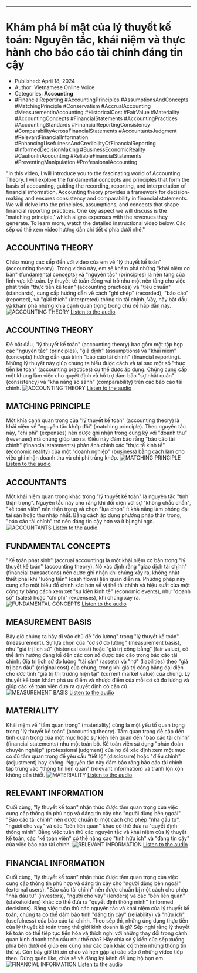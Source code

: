 
---

# Khám phá bí mật của lý thuyết kế toán: Nguyên tắc, khái niệm và thực hành cho báo cáo tài chính đáng tin cậy

- Published: April 18, 2024
- Author: Vietnamese Online Voice
- Categories: **Accounting**
- #FinancialReporting #AccountingPrinciples #AssumptionsAndConcepts #MatchingPrinciple #Conservatism #AccrualAccounting #MeasurementInAccounting #HistoricalCost #FairValue #Materiality #AccountingConcepts #FinancialStatements #AccountingPractices #AccountingStandards #FinancialReportingConsistency #ComparabilityAcrossFinancialStatements #AccountantsJudgment #RelevantFinancialInformation #EnhancingUsefulnessAndCredibilityOfFinancialReporting #InformedDecisionMaking #BusinessEconomicReality #CautionInAccounting #ReliableFinancialStatements #PreventingManipulation #ProfessionalAccounting

"In this video, I will introduce you to the fascinating world of Accounting Theory. I will explore the fundamental concepts and principles that form the basis of accounting, guiding the recording, reporting, and interpretation of financial information. Accounting theory provides a framework for decision-making and ensures consistency and comparability in financial statements. We will delve into the principles, assumptions, and concepts that shape financial reporting practices. One key aspect we will discuss is the 'matching principle,' which aligns expenses with the revenues they generate. To learn more, watch the detailed instructional video below. Các sếp có thể xem video hướng dẫn chi tiết ở phía dưới nhé."


## ACCOUNTING THEORY

Chào mừng các sếp đến với video của em về "lý thuyết kế toán" (accounting theory). Trong video này, em sẽ khám phá những "khái niệm cơ bản" (fundamental concepts) và "nguyên tắc" (principles) là nền tảng của lĩnh vực kế toán. Lý thuyết kế toán đóng vai trò như một nền tảng cho việc phát triển "thực tiễn kế toán" (accounting practices) và "tiêu chuẩn" (standards), cung cấp hướng dẫn về cách "ghi chép" (recorded), "báo cáo" (reported), và "giải thích" (interpreted) thông tin tài chính. Vậy, hãy bắt đầu và khám phá những khía cạnh quan trọng trong chủ đề hấp dẫn này.
![ACCOUNTING THEORY](https://http-archiver-apis-production-80.schnworks.com/storage/images/transitions/2024-04-18/transition--26217738232-Montserrat-ExtraBold-1A237E.jpg)
[Listen to the audio](https://http-archiver-apis-production-80.schnworks.com/storage/audio/file-58949410179.mp3)



## ACCOUNTING THEORY

Để bắt đầu, "lý thuyết kế toán" (accounting theory) bao gồm một tập hợp các "nguyên tắc" (principles), "giả định" (assumptions) và "khái niệm" (concepts) hướng dẫn quá trình "báo cáo tài chính" (financial reporting). Những lý thuyết này giúp chúng ta hiểu được cách và tại sao một số "thực tiễn kế toán" (accounting practices) cụ thể được áp dụng. Chúng cung cấp một khung làm việc cho quyết định và hỗ trợ đảm bảo "sự nhất quán" (consistency) và "khả năng so sánh" (comparability) trên các báo cáo tài chính.
![ACCOUNTING THEORY](https://http-archiver-apis-production-80.schnworks.com/storage/images/transitions/2024-04-18/transition--17929646980-Montserrat-Black-9C27B0.jpg)
[Listen to the audio](https://http-archiver-apis-production-80.schnworks.com/storage/audio/file-34873458247.mp3)



## MATCHING PRINCIPLE

Một khía cạnh quan trọng của "lý thuyết kế toán" (accounting theory) là khái niệm về "nguyên tắc khớp đôi" (matching principle). Theo nguyên tắc này, "chi phí" (expenses) nên được ghi nhận trong cùng kỳ với "doanh thu" (revenues) mà chúng giúp tạo ra. Điều này đảm bảo rằng "báo cáo tài chính" (financial statements) phản ánh chính xác "thực tế kinh tế" (economic reality) của một "doanh nghiệp" (business) bằng cách làm cho việc ghi nhận doanh thu và chi phí trùng khớp.
![MATCHING PRINCIPLE](https://http-archiver-apis-production-80.schnworks.com/storage/images/transitions/2024-04-18/transition-6587329038-Montserrat-Bold-880E4F.jpg)
[Listen to the audio](https://http-archiver-apis-production-80.schnworks.com/storage/audio/file-88426824614.mp3)



## ACCOUNTANTS

Một khái niệm quan trọng khác trong "lý thuyết kế toán" là nguyên tắc "tính thận trọng". Nguyên tắc này cho rằng khi đối diện với sự "không chắc chắn", "kế toán viên" nên thận trọng và chọn "lựa chọn" ít khả năng làm phóng đại tài sản hoặc thu nhập nhất. Bằng cách áp dụng phương pháp thận trọng, "báo cáo tài chính" trở nên đáng tin cậy hơn và ít bị nghi ngờ.
![ACCOUNTANTS](https://http-archiver-apis-production-80.schnworks.com/storage/images/transitions/2024-04-18/transition--15610678417-Montserrat-SemiBold-283593.jpg)
[Listen to the audio](https://http-archiver-apis-production-80.schnworks.com/storage/audio/file-33296930675.mp3)



## FUNDAMENTAL CONCEPTS

"Kế toán phát sinh" (accrual accounting) là một khái niệm cơ bản trong "lý thuyết kế toán" (accounting theory). Nó xác định rằng "giao dịch tài chính" (financial transactions) nên được ghi nhận khi chúng xảy ra, không nhất thiết phải khi "luồng tiền" (cash flows) liên quan diễn ra. Phương pháp này cung cấp một biểu đồ chính xác hơn về vị thế tài chính và hiệu suất của một công ty bằng cách xem xét "sự kiện kinh tế" (economic events), như "doanh số" (sales) hoặc "chi phí" (expenses), khi chúng xảy ra.
![FUNDAMENTAL CONCEPTS](https://http-archiver-apis-production-80.schnworks.com/storage/images/transitions/2024-04-18/transition-5807786063-Montserrat-ExtraBold-1A237E.jpg)
[Listen to the audio](https://http-archiver-apis-production-80.schnworks.com/storage/audio/file-15133862271.mp3)



## MEASUREMENT BASIS

Bây giờ chúng ta hãy đi vào chủ đề "đo lường" trong "lý thuyết kế toán" (measurement). Sự lựa chọn của "cơ sở đo lường" (measurement basis), như "giá trị lịch sử" (historical cost) hoặc "giá trị công bằng" (fair value), có thể ảnh hưởng đáng kể đến các con số được báo cáo trong báo cáo tài chính. Giá trị lịch sử đo lường "tài sản" (assets) và "nợ" (liabilities) theo "giá trị ban đầu" (original cost) của chúng, trong khi giá trị công bằng đại diện cho ước tính "giá trị thị trường hiện tại" (current market value) của chúng. Lý thuyết kế toán khám phá ưu điểm và nhược điểm của mỗi cơ sở đo lường và giúp các kế toán viên đưa ra quyết định có căn cứ.
![MEASUREMENT BASIS](https://http-archiver-apis-production-80.schnworks.com/storage/images/transitions/2024-04-18/transition--48930022131-Montserrat-Black-1A237E.jpg)
[Listen to the audio](https://http-archiver-apis-production-80.schnworks.com/storage/audio/file-37082695844.mp3)



## MATERIALITY

Khái niệm về "tầm quan trọng" (materiality) cũng là một yếu tố quan trọng trong "lý thuyết kế toán" (accounting theory). Tầm quan trọng đề cập đến tính quan trọng của một mục hoặc sự kiện liên quan đến "báo cáo tài chính" (financial statements) như một toàn bộ. Kế toán viên sử dụng "phán đoán chuyên nghiệp" (professional judgment) của họ để xác định xem một mục có đủ tầm quan trọng để yêu cầu "tiết lộ" (disclosure) hoặc "điều chỉnh" (adjustment) hay không. Nguyên tắc này đảm bảo rằng báo cáo tài chính tập trung vào "thông tin liên quan" (relevant information) và tránh lộn xộn không cần thiết.
![MATERIALITY](https://http-archiver-apis-production-80.schnworks.com/storage/images/transitions/2024-04-18/transition--35227619303-Montserrat-SemiBold-512DA8.jpg)
[Listen to the audio](https://http-archiver-apis-production-80.schnworks.com/storage/audio/file-8292687296.mp3)



## RELEVANT INFORMATION

Cuối cùng, "lý thuyết kế toán" nhận thức được tầm quan trọng của việc cung cấp thông tin phù hợp và đáng tin cậy cho "người dùng bên ngoài". "Báo cáo tài chính" nên được chuẩn bị một cách cho phép "nhà đầu tư", "người cho vay" và các "bên liên quan" khác có thể đưa ra "quyết định thông minh". Bằng việc tuân thủ các nguyên tắc và khái niệm của lý thuyết kế toán, các "kế toán viên" có thể nâng cao "tính hữu ích" và "đáng tin cậy" của việc báo cáo tài chính.
![RELEVANT INFORMATION](https://http-archiver-apis-production-80.schnworks.com/storage/images/transitions/2024-04-18/transition-20850048252-Montserrat-SemiBold-303F9F.jpg)
[Listen to the audio](https://http-archiver-apis-production-80.schnworks.com/storage/audio/file-2582398262.mp3)



## FINANCIAL INFORMATION

Cuối cùng, "lý thuyết kế toán" nhận thức được tầm quan trọng của việc cung cấp thông tin phù hợp và đáng tin cậy cho "người dùng bên ngoài" (external users). "Báo cáo tài chính" nên được chuẩn bị một cách cho phép "nhà đầu tư" (investors), "người cho vay" (lenders) và các "bên liên quan" (stakeholders) khác có thể đưa ra "quyết định thông minh" (informed decisions). Bằng việc tuân thủ các nguyên tắc và khái niệm của lý thuyết kế toán, chúng ta có thể đảm bảo tính "đáng tin cậy" (reliability) và "hữu ích" (usefulness) của báo cáo tài chính.
Theo sếp thì, những ứng dụng thực tiễn của lý thuyết kế toán trong thế giới kinh doanh là gì? Sếp nghĩ rằng lý thuyết kế toán có thể tiếp tục tiến hóa và thích nghi với những thay đổi trong cảnh quan kinh doanh toàn cầu như thế nào? Hãy chia sẻ ý kiến của sếp xuống phía bên dưới để giúp em cũng như các bạn khác có thêm những thông tin thú vị. Còn bây giờ thì xin chào và hẹn gặp lại các sếp ở những video tiếp theo. Đừng quên like, chia sẻ và đăng ký kênh để ủng hộ bọn em.
![FINANCIAL INFORMATION](https://http-archiver-apis-production-80.schnworks.com/storage/images/transitions/2024-04-18/transition-34718317161-Montserrat-Black-1A237E.jpg)
[Listen to the audio](https://http-archiver-apis-production-80.schnworks.com/storage/audio/file-858960366.mp3)

